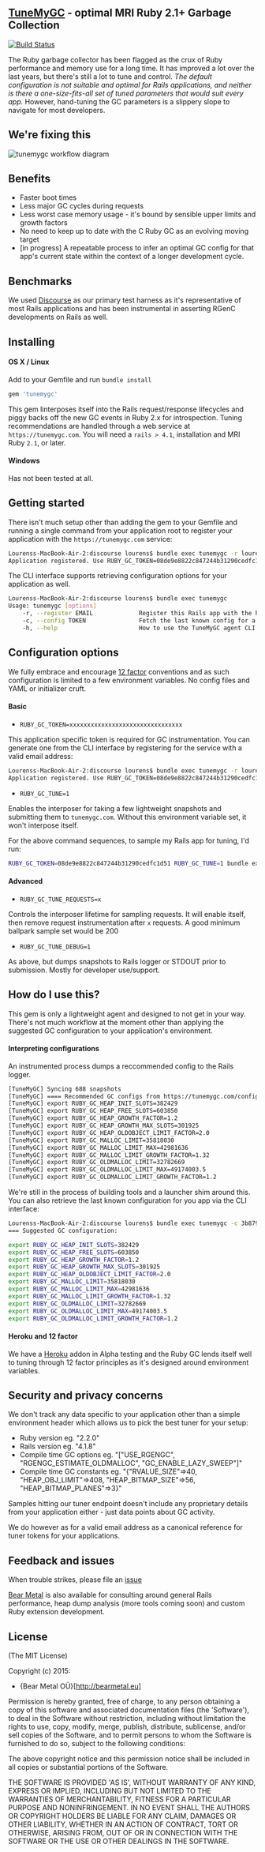 ## [TuneMyGC](https://www.tunemygc.com) - optimal MRI Ruby 2.1+ Garbage Collection

[![Build Status](https://travis-ci.org/bear-metal/tunemygc.svg)](https://travis-ci.org/bear-metal/tunemygc)

The Ruby garbage collector has been flagged as the crux of Ruby performance and memory use for a long time. It has improved a lot over the last years, but there's still a lot to tune and control. *The default configuration is not suitable and optimal for Rails applications, and neither is there a one-size-fits-all set of tuned parameters that would suit every app.* However, hand-tuning the GC parameters is a slippery slope to navigate for most developers.

## We're fixing this

![tunemygc workflow diagram](https://raw.githubusercontent.com/bear-metal/tunemygc/master/assets/tunemygc-graphic2x-80dac1571cacc70d9b272bb62ae9f6df.png?token=AAABe8sM_ofiQkrCpNw7OYRbtHMLO9l5ks5UuQlYwA%3D%3D)

## Benefits

* Faster boot times
* Less major GC cycles during requests
* Less worst case memory usage - it's bound by sensible upper limits and growth factors
* No need to keep up to date with the C Ruby GC as an evolving moving target
* [in progress] A repeatable process to infer an optimal GC config for that app's current state within the context of a longer development cycle.

## Benchmarks

We used [Discourse](http://www.discourse.org) as our primary test harness as it's representative of most Rails applications and has been instrumental in asserting RGenC developments on Rails as well.

## Installing

#### OS X / Linux

Add to your Gemfile and run `bundle install`

``` sh
gem 'tunemygc'
```
This gem linterposes itself into the Rails request/response lifecycles and piggy backs off the new GC events in Ruby 2.x for introspection. Tuning recommendations are handled through a web service at `https://tunemygc.com`. You will need a `rails > 4.1`, installation and MRI Ruby `2.1`, or later.

#### Windows

Has not been tested at all.

## Getting started

There isn't much setup other than adding the gem to your Gemfile and running a single command from your application root to register your application with the `https://tunemygc.com` service:

``` sh
Lourenss-MacBook-Air-2:discourse lourens$ bundle exec tunemygc -r lourens@bearmetal.eu
Application registered. Use RUBY_GC_TOKEN=08de9e8822c847244b31290cedfc1d51 in your environment.
```

The CLI interface supports retrieving configuration options for your application as well.

``` sh
Lourenss-MacBook-Air-2:discourse lourens$ bundle exec tunemygc
Usage: tunemygc [options]
    -r, --register EMAIL             Register this Rails app with the https://tunemygc.com service
    -c, --config TOKEN               Fetch the last known config for a given Rails app
    -h, --help                       How to use the TuneMyGC agent CLI
```

## Configuration options

We fully embrace and encourage [12 factor](http://12factor.net) conventions and as such configuration is limited to a few environment variables. No config files and YAML or initializer cruft.

#### Basic

* `RUBY_GC_TOKEN=xxxxxxxxxxxxxxxxxxxxxxxxxxxxxxxx`

This application specific token is required for GC instrumentation. You can generate one from the CLI interface by registering for the service with a valid email address:

``` sh
Lourenss-MacBook-Air-2:discourse lourens$ bundle exec tunemygc -r lourens@bearmetal.eu
Application registered. Use RUBY_GC_TOKEN=08de9e8822c847244b31290cedfc1d51 in your environment.
```

* `RUBY_GC_TUNE=1`

Enables the interposer for taking a few lightweight snapshots and submitting them to `tunemygc.com`. Without this environment variable set, it won't interpose itself.

For the above command sequences, to sample my Rails app for tuning, I'd run:

``` sh
RUBY_GC_TOKEN=08de9e8822c847244b31290cedfc1d51 RUBY_GC_TUNE=1 bundle exec rails s
```

#### Advanced

* `RUBY_GC_TUNE_REQUESTS=x`

Controls the interposer lifetime for sampling requests. It will enable itself, then remove request instrumentation after `x` requests. A good minimum ballpark sample set would be 200

* `RUBY_GC_TUNE_DEBUG=1`

As above, but dumps snapshots to Rails logger or STDOUT prior to submission. Mostly for developer use/support.

## How do I use this?

This gem is only a lightweight agent and designed to not get in your way. There's not much workflow at the moment other than applying the suggested GC configuration to your application's environment.

#### Interpreting configurations

An instrumented process dumps a reccommended config to the Rails logger.

``` sh
[TuneMyGC] Syncing 688 snapshots
[TuneMyGC] ==== Recommended GC configs from https://tunemygc.com/configs/d739119e4abc38d42e183d1361991818.json
[TuneMyGC] export RUBY_GC_HEAP_INIT_SLOTS=382429
[TuneMyGC] export RUBY_GC_HEAP_FREE_SLOTS=603850
[TuneMyGC] export RUBY_GC_HEAP_GROWTH_FACTOR=1.2
[TuneMyGC] export RUBY_GC_HEAP_GROWTH_MAX_SLOTS=301925
[TuneMyGC] export RUBY_GC_HEAP_OLDOBJECT_LIMIT_FACTOR=2.0
[TuneMyGC] export RUBY_GC_MALLOC_LIMIT=35818030
[TuneMyGC] export RUBY_GC_MALLOC_LIMIT_MAX=42981636
[TuneMyGC] export RUBY_GC_MALLOC_LIMIT_GROWTH_FACTOR=1.32
[TuneMyGC] export RUBY_GC_OLDMALLOC_LIMIT=32782669
[TuneMyGC] export RUBY_GC_OLDMALLOC_LIMIT_MAX=49174003.5
[TuneMyGC] export RUBY_GC_OLDMALLOC_LIMIT_GROWTH_FACTOR=1.2
```

We're still in the process of building tools and a launcher shim around this. You can also retrieve the last known configuration for you app via the CLI interface:

``` sh
Lourenss-MacBook-Air-2:discourse lourens$ bundle exec tunemygc -c 3b8796e5627f97ec760f000d55d9b3f5
=== Suggested GC configuration:

export RUBY_GC_HEAP_INIT_SLOTS=382429
export RUBY_GC_HEAP_FREE_SLOTS=603850
export RUBY_GC_HEAP_GROWTH_FACTOR=1.2
export RUBY_GC_HEAP_GROWTH_MAX_SLOTS=301925
export RUBY_GC_HEAP_OLDOBJECT_LIMIT_FACTOR=2.0
export RUBY_GC_MALLOC_LIMIT=35818030
export RUBY_GC_MALLOC_LIMIT_MAX=42981636
export RUBY_GC_MALLOC_LIMIT_GROWTH_FACTOR=1.32
export RUBY_GC_OLDMALLOC_LIMIT=32782669
export RUBY_GC_OLDMALLOC_LIMIT_MAX=49174003.5
export RUBY_GC_OLDMALLOC_LIMIT_GROWTH_FACTOR=1.2
```

#### Heroku and 12 factor

We have a [Heroku](http://www.heroku.com) addon in Alpha testing and the Ruby GC lends itself well to tuning through 12 factor principles as it's designed around environment variables.

## Security and privacy concerns

We don't track any data specific to your application other than a simple environment header which allows us to pick the best tuner for your setup:

* Ruby version eg. "2.2.0"
* Rails version eg. "4.1.8"
* Compile time GC options eg. "["USE_RGENGC", "RGENGC_ESTIMATE_OLDMALLOC", "GC_ENABLE_LAZY_SWEEP"]"
* Compile time GC constants eg. "{"RVALUE_SIZE"=>40, "HEAP_OBJ_LIMIT"=>408, "HEAP_BITMAP_SIZE"=>56, "HEAP_BITMAP_PLANES"=>3}"

Samples hitting our tuner endpoint doesn't include any proprietary details from your application either - just data points about GC activity.

We do however as for a valid email address as a canonical reference for tuner tokens for your applications.

## Feedback and issues

When trouble strikes, please file an [issue](https://www.github.com/bear-metal/tunemygc/issues)

[Bear Metal](http://www.bearmetal.eu) is also available for consulting around general Rails performance, heap dump analysis (more tools coming soon) and custom Ruby extension development.

## License

(The MIT License)

Copyright (c) 2015:

* {Bear Metal OÜ}[http://bearmetal.eu]

Permission is hereby granted, free of charge, to any person obtaining
a copy of this software and associated documentation files (the
'Software'), to deal in the Software without restriction, including
without limitation the rights to use, copy, modify, merge, publish,
distribute, sublicense, and/or sell copies of the Software, and to
permit persons to whom the Software is furnished to do so, subject to
the following conditions:

The above copyright notice and this permission notice shall be
included in all copies or substantial portions of the Software.

THE SOFTWARE IS PROVIDED 'AS IS', WITHOUT WARRANTY OF ANY KIND,
EXPRESS OR IMPLIED, INCLUDING BUT NOT LIMITED TO THE WARRANTIES OF
MERCHANTABILITY, FITNESS FOR A PARTICULAR PURPOSE AND NONINFRINGEMENT.
IN NO EVENT SHALL THE AUTHORS OR COPYRIGHT HOLDERS BE LIABLE FOR ANY
CLAIM, DAMAGES OR OTHER LIABILITY, WHETHER IN AN ACTION OF CONTRACT,
TORT OR OTHERWISE, ARISING FROM, OUT OF OR IN CONNECTION WITH THE
SOFTWARE OR THE USE OR OTHER DEALINGS IN THE SOFTWARE.